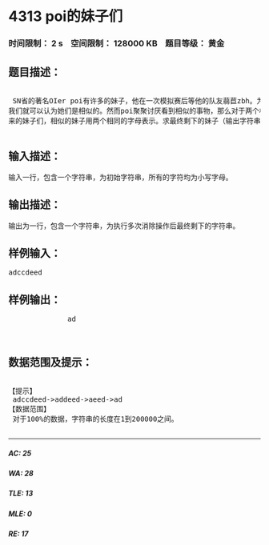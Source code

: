 # 4313 poi的妹子们   
### 时间限制： 2 s&nbsp;&nbsp;&nbsp;&nbsp;空间限制： 128000 KB&nbsp;&nbsp;&nbsp;&nbsp;题目等级： 黄金  
## 题目描述：  

<pre>
  
 SN省的著名OIer poi有许多的妹子，他在一次模拟赛后等他的队友蒻苣zbh。为了打发时间，他把他的一部分妹子叫了过来拍成一列，因为妹子人数很多，所以其中有一些长相相似，  
我们就可以认为她们是相似的。然而poi聚聚讨厌看到相似的事物，那么对于两个相连的相似的妹子poi会让她们回家，消去后相连的妹子poi也是不会让她们留下的。给出一个字符串作为这次  
来的妹子们，相似的妹子用两个相同的字母表示。求最终剩下的妹子（输出字符串）。  

</pre>
  
  
## 输入描述：  

<pre>
输入一行，包含一个字符串，为初始字符串，所有的字符均为小写字母。
</pre>
  
  
## 输出描述：  

<pre>
输出为一行，包含一个字符串，为执行多次消除操作后最终剩下的字符串。
</pre>
  
  
## 样例输入：  

<pre>
adccdeed
</pre>
  
  
## 样例输出：  

<pre>
              ad

            </pre>
  
  
## 数据范围及提示：  

<pre>
  
【提示】  
 adccdeed->addeed->aeed->ad  
【数据范围】  
 对于100%的数据，字符串的长度在1到200000之间。  

</pre>
  
  
***  

##### AC: 25  
##### WA: 28  
##### TLE: 13  
##### MLE: 0  
##### RE: 17  
